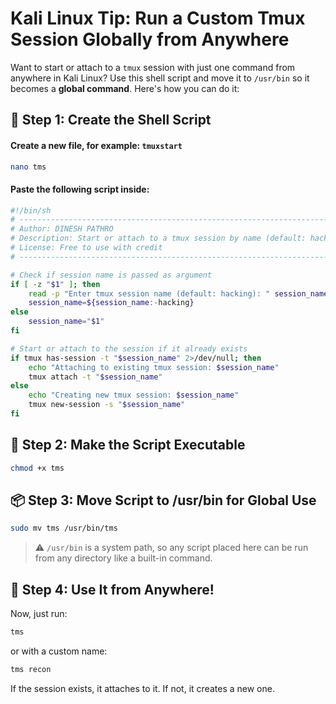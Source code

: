 # Kali Linux Tip: Run a Custom Tmux Session Globally from Anywhere

Want to start or attach to a `tmux` session with just one command from anywhere in Kali Linux?
Use this shell script and move it to `/usr/bin` so it becomes a **global command**. Here's how you can do it:


## 📜 Step 1: Create the Shell Script
#### Create a new file, for example: `tmuxstart`
```bash
nano tms
```
#### Paste the following script inside:
```bash
#!/bin/sh
# -----------------------------------------------------------------------------
# Author: DINESH PATHRO
# Description: Start or attach to a tmux session by name (default: hacking)
# License: Free to use with credit
# -----------------------------------------------------------------------------

# Check if session name is passed as argument
if [ -z "$1" ]; then
    read -p "Enter tmux session name (default: hacking): " session_name
    session_name=${session_name:-hacking}
else
    session_name="$1"
fi

# Start or attach to the session if it already exists
if tmux has-session -t "$session_name" 2>/dev/null; then
    echo "Attaching to existing tmux session: $session_name"
    tmux attach -t "$session_name"
else
    echo "Creating new tmux session: $session_name"
    tmux new-session -s "$session_name"
fi
```
## 🔐 Step 2: Make the Script Executable
```bash
chmod +x tms
```
## 📦 Step 3: Move Script to /usr/bin for Global Use
```bash
sudo mv tms /usr/bin/tms
```
> ⚠️ `/usr/bin` is a system path, so any script placed here can be run from any directory like a built-in command.

## 🚀 Step 4: Use It from Anywhere!

Now, just run:
```bash
tms
```
 or with a custom name:
```bash
tms recon
```
If the session exists, it attaches to it. If not, it creates a new one.
